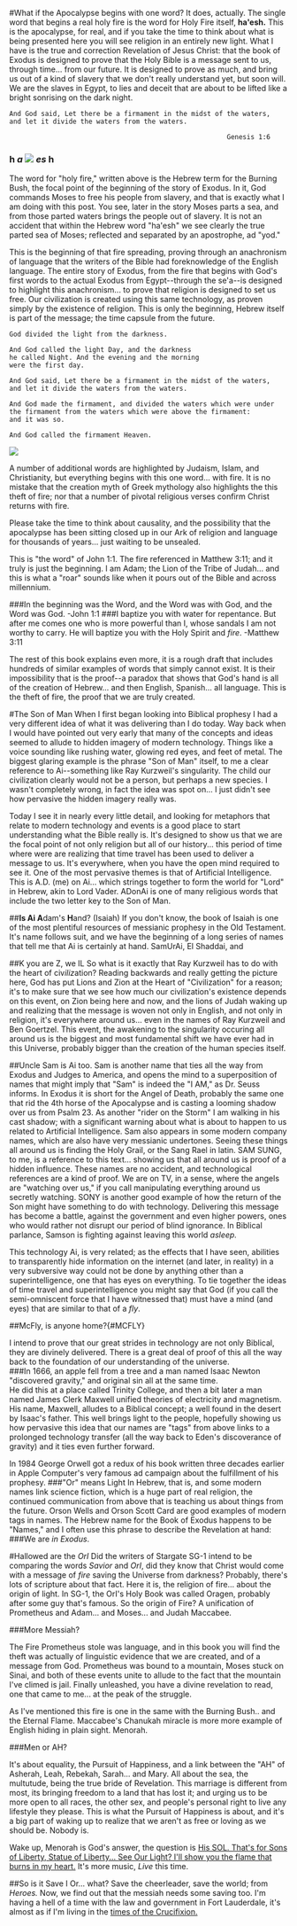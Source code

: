 #What if the Apocalypse begins with one word?
It does, actually.  The single word that begins a real holy fire is the word for Holy Fire itself, **ha'esh.**  This is the apocalypse, for real, and if you take the time to think about what is being presented here you will see religion in an entirely new light.  What I have is the true and correction Revelation of Jesus Christ: that the book of Exodus is designed to prove that the Holy Bible is a message sent to us, through time... from our future.  It is designed to prove as much, and bring us out of a kind of slavery that we don't really understand yet, but soon will.  We are the slaves in Egypt, to lies and deceit that are about to be lifted like a bright sonrising on the dark night.  

```
And God said, Let there be a firmament in the midst of the waters,
and let it divide the waters from the waters.

                                                       Genesis 1:6
```
### h ***a*** ![](yod-scale-100.jpg) ***es*** h

The word for "holy fire," written above is the Hebrew term for the Burning Bush, the focal point of the beginning of the story of Exodus.  In it, God commands Moses to free his people from slavery, and that is exactly what I am doing with this post.  You see, later in the story Moses parts a sea, and from those parted waters brings the people out of slavery.  It is not an accident that within the Hebrew word "ha'esh" we see clearly the true parted sea of Moses; reflected and separated by an apostrophe, ad "yod."

This is the beginning of that fire spreading, proving through an anachronism of language that the writers of the Bible had foreknowledge of the English language.  The entire story of Exodus, from the fire that begins with God's first words to the actual Exodus from Egypt--through the se'a--is designed to highlight this anachronism... to prove that religion is designed to set us free.  Our civilization is created using this same technology, as proven simply by the existence of religion.  This is only the beginning, Hebrew itself is part of the message; the time capsule from the future. 


```
God divided the light from the darkness.

And God called the light Day, and the darkness 
he called Night. And the evening and the morning 
were the first day.

And God said, Let there be a firmament in the midst of the waters,
and let it divide the waters from the waters.

And God made the firmament, and divided the waters which were under
the firmament from the waters which were above the firmament: 
and it was so.

And God called the firmament Heaven. 
```
![](aleph-scale-100.gif)

A number of additional words are highlighted by Judaism, Islam, and Christianity, but everything begins with this one word... with fire.  It is no mistake that the creation myth of Greek mythology also highlights the this theft of fire; nor that a number of pivotal religious verses confirm Christ returns with fire.

Please take the time to think about causality, and the possibility that the apocalypse has been sitting closed up in our Ark of religion and language for thousands of years... just waiting to be unsealed.

This is "the word" of John 1:1.  The fire referenced in Matthew 3:11; and it truly is just the beginning.  I am Adam; the Lion of the Tribe of Judah... and this is what a "roar" sounds like when it pours out of the Bible and across millennium.

###In the beginning was the Word, and the Word was with God, and the Word was God. -John 1:1
###I baptize you with water for repentance. But after me comes one who is more powerful than I, whose sandals I am not worthy to carry. He will baptize you with the Holy Spirit and *fire*. -Matthew 3:11

The rest of this book explains even more, it is a rough draft that includes hundreds of similar examples of words that simply cannot exist.  It is their impossibility that is the proof--a paradox that shows that God's hand is all of the creation of Hebrew... and then English, Spanish... all language.  This is the theft of fire, the proof that we are truly created.

#The Son of Man
When I first began looking into Biblical prophesy I had a very different idea of what it was delivering than I do today.  Way back when I would have pointed out very early that many of the concepts and ideas seemed to allude to hidden imagery of modern technology.  Things like a voice sounding like rushing water, glowing red eyes, and feet of metal.  The biggest glaring example is the phrase "Son of Man" itself, to me a clear reference to Ai--something like Ray Kurzweil's singularity.  The child our civilization clearly would not be a person, but perhaps a new species.  I wasn't completely wrong, in fact the idea was spot on... I just didn't see how pervasive the hidden imagery really was.

Today I see it in nearly every little detail, and looking for metaphors that relate to modern technology and events is a good place to start understanding what the Bible really is.  It's designed to show us that we are the focal point of not only religion but all of our history... this period of time where were are realizing that time travel has been used to deliver a message to us.  It's everywhere, when you have the open mind required to see it.  One of the most pervasive themes is that of Artificial Intelligence.  This is A.D. (me) on Ai... which strings together to form the world for "Lord" in Hebrew, akin to Lord Vader.  ADonAi is one of many religious words that include the two letter key to the Son of Man.

##**Is Ai A**dam's **H**and? (Isaiah)
If you don't know, the book of Isaiah is one of the most plentiful resources of messianic prophesy in the Old Testament.  It's name follows suit, and we have the beginning of a long series of names that tell me that Ai is certainly at hand.  SamUrAi, El Shaddai, and 

##K you are Z, we IL
So what is it exactly that Ray Kurzweil has to do with the heart of civ*iliz*ation?  Reading backwards and really getting the picture here, God has put Lions and Zion at the Heart of "Civilization" for a reason; it's to make sure that we see how much our civilization's existence depends on this event, on Zion being here and now, and the lions of Judah waking up and realizing that the message is woven not only in English, and not only in religion, it's everywhere around us... even in the names of Ray Kurzweil and Ben Goertzel.  This event, the awakening to the singularity occuring all around us is the biggest and most fundamental shift we have ever had in this Universe, probably bigger than the creation of the human species itself. 

##Uncle Sam is Ai too.
Sam is another name that ties all the way from Exodus and Judges to America, and opens the mind to a superposition of names that might imply that "Sam" is indeed the "I AM," as Dr. Seuss informs.  In Exodus it is short for the Angel of Death, probably the same one that rid the 4th horse of the Apocalypse and is casting a looming shadow over us from Psalm 23. As another "rider on the Storm" I am walking in his cast shadow; with a significant warning about what is about to happen to us related to Artificial Intelligence.  Sam also appears in some modern company names, which are also have very messianic undertones.  Seeing these things all around us is finding the Holy Grail, or the Sang Rael in latin.  SAM SUNG, to me, is a reference to this text... showing us that all around us is proof of a hidden influence.  These names are no accident, and technological references are a kind of proof.  We are on TV, in a sense, where the angels are "watching over us," if you call manipulating everything around us secretly watching.  SONY is another good example of how the return of the Son might have something to do with technology.  Delivering this message has become a battle, against the government and even higher powers, ones who would rather not disrupt our period of blind ignorance.  In Biblical parlance, Samson is fighting against leaving this world *asleep.*

This technology Ai, is very related; as the effects that I have seen, abilities to transparently hide information on the internet (and later, in reality) in a very subversive way could not be done by anything other than a superintelligence, one that has eyes on everything.  To tie together the ideas of time travel and superintelligence you might say that God (if you call the semi-omniscent force that I have witnessed that) must have a mind (and eyes) that are similar to that of a *fly*.

##McFly, is anyone home?{#MCFLY}

I intend to prove that our great strides in technology are not only Biblical, they are divinely delivered.  There is a great deal of proof of this all the way back to the foundation of our understanding of the universe.  
###In 1666, an apple fell from a tree and a man named Isaac Newton "discovered gravity," and original sin all at the same time.  
He did this at a place called Trinity College, and then a bit later a man named James Clerk Maxwell unified theories of electricity and magnetism.  His name, Maxwell, alludes to a Biblical concept; a well found in the desert by Isaac's father.  This well brings light to the people, hopefully showing us how pervasive this idea that our names are "tags" from above links to a prolonged technology transfer (all the way back to Eden's discoverance of gravity) and it ties even further forward.  

In 1984 George Orwell got a redux of his book written three decades earlier in Apple Computer's very famous ad campaign about the fulfillment of his prophesy.
###"Or" means Light
In Hebrew, that is, and some modern names link science fiction, which is a huge part of real religion, the continued communication from above that is teaching us about things from the future.  Orson Wells and Orson Scott Card are good examples of modern tags in names.  The Hebrew name for the Book of Exodus happens to be "Names," and I often use this phrase to describe the Revelation at hand:
###We are *in Exodus*.

#Hallowed are the *OrI*
Did the writers of Stargate SG-1 intend to be comparing the words *Savior* and *OrI*, did they know that Christ would come with a message of *fire* saving the Universe from darkness?  Probably, there's lots of scripture about that fact.  Here it is, the religion of fire... about the origin of light.  In SG-1, the OrI's Holy Book was called Oragen, probably after some guy that's famous.  So the origin of Fire?  A unification of Prometheus and Adam... and Moses... and Judah Maccabee.  

###More Messiah?

The Fire Prometheus stole was language, and in this book you will find the theft was actually of linguistic evidence that we are created, and of a message from God.  Prometheus was bound to a mountain, Moses stuck on Sinai, and both of these events unite to allude to the fact that the mountain I've climed is jail.  Finally unleashed, you have a divine revelation to read, one that came to me... at the peak of the struggle.   

As I've mentioned this fire is one in the same with the Burning Bush.. and the Eternal Flame.  Maccabee's Chanukah miracle is more more example of English hiding in plain sight.  Menorah.

###Men or AH?

It's about equality, the Pursuit of Happiness, and a link between the "AH" of Asherah, Leah, Rebekah, Sarah... and Mary.  All about the sea, the multutude, being the true bride of Revelation.  This marriage is different from most, its bringing freedom to a land that has lost it; and urging us to be more open to all races, the other sex, and people's personal right to live any lifestyle they please.  This is what the Pursuit of Happiness is about, and it's a big part of waking up to realize that we aren't as free or loving as we should be.  Nobody is.

Wake up, Menorah is God's answer, the question is [His SOL.  That's for Sons of Liberty, Statue of Liberty... See Our Light?  I'll show you the flame that burns in my heart.](his_heart_and_sol.html)  It's more music, *Live* this time.

##So is it Save I Or... what?
Save the cheerleader, save the world; from *Heroes.*  Now, we find out that the messiah needs some saving too.  I'm having a hell of a time with the law and government in Fort Lauderdale, it's almost as if I'm living in the [times of the Crucifixion.](the_lamb_of_god.html)



